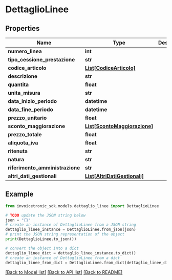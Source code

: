 # DettaglioLinee


## Properties

Name | Type | Description | Notes
------------ | ------------- | ------------- | -------------
**numero_linea** | **int** |  | [optional] 
**tipo_cessione_prestazione** | **str** |  | [optional] 
**codice_articolo** | [**List[CodiceArticolo]**](CodiceArticolo.md) |  | [optional] 
**descrizione** | **str** |  | [optional] 
**quantita** | **float** |  | [optional] 
**unita_misura** | **str** |  | [optional] 
**data_inizio_periodo** | **datetime** |  | [optional] 
**data_fine_periodo** | **datetime** |  | [optional] 
**prezzo_unitario** | **float** |  | [optional] 
**sconto_maggiorazione** | [**List[ScontoMaggiorazione]**](ScontoMaggiorazione.md) |  | [optional] 
**prezzo_totale** | **float** |  | [optional] 
**aliquota_iva** | **float** |  | [optional] 
**ritenuta** | **str** |  | [optional] 
**natura** | **str** |  | [optional] 
**riferimento_amministrazione** | **str** |  | [optional] 
**altri_dati_gestionali** | [**List[AltriDatiGestionali]**](AltriDatiGestionali.md) |  | [optional] 

## Example

```python
from invoicetronic_sdk.models.dettaglio_linee import DettaglioLinee

# TODO update the JSON string below
json = "{}"
# create an instance of DettaglioLinee from a JSON string
dettaglio_linee_instance = DettaglioLinee.from_json(json)
# print the JSON string representation of the object
print(DettaglioLinee.to_json())

# convert the object into a dict
dettaglio_linee_dict = dettaglio_linee_instance.to_dict()
# create an instance of DettaglioLinee from a dict
dettaglio_linee_from_dict = DettaglioLinee.from_dict(dettaglio_linee_dict)
```
[[Back to Model list]](../README.md#documentation-for-models) [[Back to API list]](../README.md#documentation-for-api-endpoints) [[Back to README]](../README.md)


